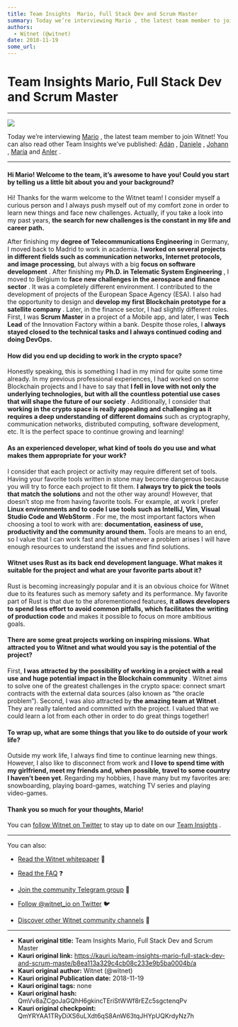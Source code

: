 ```yaml
---
title: Team Insights  Mario, Full Stack Dev and Scrum Master
summary: Today we’re interviewing Mario , the latest team member to join Witnet! You can also read other Team Insights we’ve published- Adán , Daniele , Johann , María and Anler . Hi Mario! Welcome to the team, it’s awesome to have you! Could you start by telling us a little bit about you and your background? Hi! Thanks for the warm welcome to the Witnet team! I consider myself a curious person and I always push myself out of my comfort zone in order to learn new things and face new challenges. Actually,
authors:
  - Witnet (@witnet)
date: 2018-11-19
some_url: 
---
```


# Team Insights  Mario, Full Stack Dev and Scrum Master



----


![](https://cdn-images-1.medium.com/max/2000/1*y9eFGuT-hDegYuuGDQBO8w.jpeg)

Today we’re interviewing 
[Mario](https://github.com/mariocao)
 , the latest team member to join Witnet! You can also read other Team Insights we’ve published: 
[Adán](https://medium.com/witnet/team-insights-ad%C3%A1n-witnets-tech-lead-368102102ff6)
 , 
[Daniele](https://medium.com/witnet/team-insights-daniele-witnets-operations-lead-6a72c8da8268)
 , 
[Johann](https://medium.com/witnet/team-insights-daniele-witnets-operations-lead-6a72c8da8268)
 , 
[María](https://medium.com/witnet/team-insights-mar%C3%ADa-back-end-engineer-27fef70af1d1)
 and 
[Anler](https://medium.com/witnet/team-insights-anler-back-end-engineer-and-functional-programmer-eca357baef47)
 .

----


#### Hi Mario! Welcome to the team, it’s awesome to have you! Could you start by telling us a little bit about you and your background?
Hi! Thanks for the warm welcome to the Witnet team!
I consider myself a curious person and I always push myself out of my comfort zone in order to learn new things and face new challenges. Actually, if you take a look into my past years, 
**the search for new challenges is the constant in my life and career path.**
 
After finishing my 
**degree of Telecommunications Engineering**
 in Germany, I moved back to Madrid to work in academia. 
**I worked on several projects in different fields such as communication networks, Internet protocols, and image processing**, but always with a big 
**focus on software development**
 .
After finishing my 
**Ph.D. in Telematic System Engineering**
 , I moved to Belgium to 
**face new challenges in the aerospace and finance sector**
 . It was a completely different environment. I contributed to the development of projects of the European Space Agency (ESA). I also had the opportunity to design and 
**develop my first Blockchain prototype for a satellite company**
 . Later, in the finance sector, I had slightly different roles. First, I was 
**Scrum Master**
 in a project of a Mobile app, and later, I was 
**Tech Lead**
 of the Innovation Factory within a bank. Despite those roles, I 
**always** **stayed closed to the technical tasks and I always continued coding and doing DevOps.**
 

#### How did you end up deciding to work in the crypto space?
Honestly speaking, this is something I had in my mind for quite some time already. In my previous professional experiences, I had worked on some Blockchain projects and I have to say that 
**I fell in love with not only the underlying technologies, but with all the countless potential use cases that will shape the future of our society**
 .
Additionally, I consider that 
**working in the crypto space is really appealing and challenging as it requires a deep understanding of different domains**
 such as cryptography, communication networks, distributed computing, software development, etc. It is the perfect space to continue growing and learning!

#### As an experienced developer, what kind of tools do you use and what makes them appropriate for your work?
I consider that each project or activity may require different set of tools. Having your favorite tools written in stone may become dangerous because you will try to force each project to fit them. 
**I always try to pick the tools that match the solutions**
 and not the other way around!
However, that doesn’t stop me from having favorite tools. For example, at work I prefer 
**Linux environments and to code I use tools such as IntelliJ, Vim, Visual Studio Code and WebStorm**
 .
For me, the most important factors when choosing a tool to work with are: 
**documentation, easiness of use, productivity and the community around them.**
 Tools are means to an end, so I value that I can work fast and that whenever a problem arises I will have enough resources to understand the issues and find solutions.

#### Witnet uses Rust as its back end development language. What makes it suitable for the project and what are your favorite parts about it?
Rust is becoming increasingly popular and it is an obvious choice for Witnet due to its features such as memory safety and its performance. My favorite part of Rust is that due to the aforementioned features, 
**it allows developers to spend less effort to avoid common pitfalls, which facilitates the writing of production code**
 and makes it possible to focus on more ambitious goals.

#### There are some great projects working on inspiring missions. What attracted you to Witnet and what would you say is the potential of the project?
First, 
**I was attracted by the possibility of working in a project with a real use and huge potential impact in the Blockchain community**
 . Witnet aims to solve one of the greatest challenges in the crypto space: connect smart contracts with the external data sources (also known as “the oracle problem”).
Second, I was also attracted by 
**the amazing team at Witnet**
 . They are really talented and committed with the project. I valued that we could learn a lot from each other in order to do great things together!

#### To wrap up, what are some things that you like to do outside of your work life?
Outside my work life, I always find time to continue learning new things. However, I also like to disconnect from work and 
**I love to spend time with my girlfriend, meet my friends and, when possible, travel to some country I haven’t been yet**.
Regarding my hobbies, I have many but my favorites are: snowboarding, playing board-games, watching TV series and playing video-games.

#### Thank you so much for your thoughts, Mario!
You can 
[follow Witnet on Twitter](http://twitter.com/witnet_io)
 to stay up to date on our 
[Team Insights](https://medium.com/witnet/tagged/team)
 .

----

You can also:



 *  [Read the Witnet whitepaper](https://witnet.io/static/witnet-whitepaper.pdf) 📃

 *  [Read the FAQ](https://witnet.io/#/faq) ❓

 *  [Join the community Telegram group](https://t.me/witnetio) 💬

 *  [Follow @witnet_io on Twitter](https://twitter.com/witnet_io) 🐦

 *  [Discover other Witnet community channels](https://witnet.io/#/contact) 👥



---

- **Kauri original title:** Team Insights  Mario, Full Stack Dev and Scrum Master
- **Kauri original link:** https://kauri.io/team-insights-mario-full-stack-dev-and-scrum-maste/b8ea113a329c4cb08c233e9b5ba0004b/a
- **Kauri original author:** Witnet (@witnet)
- **Kauri original Publication date:** 2018-11-19
- **Kauri original tags:** none
- **Kauri original hash:** QmVv8aZCgoJaGQhH6gkincTEriStWWf8rEZc5sgctenqPv
- **Kauri original checkpoint:** QmYRYAA1TRyDiXS6uLXdt6qS8AnW63tqJHYpUQKrdyNz7h



